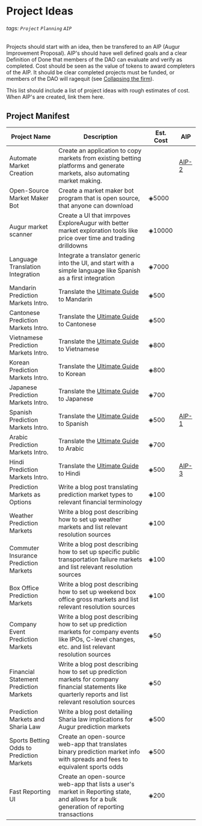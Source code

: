 # Project Ideas

###### tags: `Project` `Planning` `AIP`

Projects should start with an idea, then be transfered to an
AIP (Augur Improvement Proposal). AIP's should have well defined goals
and a clear Definition of Done that members of the DAO can evaluate and
verify as completed. Cost should be seen as the value of tokens to award
completers of the AIP. It should be clear completed projects must be funded,
or members of the DAO will ragequit (see [Collapsing the firm](https://medium.com/@simondlr/the-moloch-dao-collapsing-the-firm-2a800b3aa2e7)).

This list should include a list of project ideas with rough estimates of cost. When AIP's are created, link them here.

## Project Manifest

| Project Name | Description | Est. Cost | AIP |
| -------- | -------- | -------- | -------- |
| Automate Market Creation | Create an application to copy markets from existing betting platforms and generate markets, also automating market making.  |  | [AIP-2](https://hackmd.io/@oracle-dao/Byi2_OEVI) |
| Open-Source Market Maker Bot     | Create a market maker bot program that is open source, that anyone can download     | ◈5000 |     |
| Augur market scanner | Create a UI that imrpoves ExploreAugur with better market exploration tools like price over time and trading drilldowns | ◈10000  | |
| Language Translation Integration | Integrate a translator generic into the UI, and start with a simple language like Spanish as a first integration | ◈7000 | |
| Mandarin Prediction Markets Intro. | Translate the [Ultimate Guide](https://www.augur.net/blog/prediction-markets/) to Mandarin | ◈500 | |
| Cantonese Prediction Markets Intro. | Translate the [Ultimate Guide](https://www.augur.net/blog/prediction-markets/) to Cantonese | ◈500 | |
| Vietnamese Prediction Markets Intro. | Translate the [Ultimate Guide](https://www.augur.net/blog/prediction-markets/) to Vietnamese | ◈800 ||
| Korean Prediction Markets Intro. | Translate the [Ultimate Guide](https://www.augur.net/blog/prediction-markets/) to Korean | ◈800 | |
| Japanese Prediction Markets Intro. | Translate the [Ultimate Guide](https://www.augur.net/blog/prediction-markets/) to Japanese | ◈700 | |
| Spanish Prediction Markets Intro. | Translate the [Ultimate Guide](https://www.augur.net/blog/prediction-markets/) to Spanish | ◈500 | [AIP-1](https://hackmd.io/@oracle-dao/SyB4Z97QI) |
| Arabic Prediction Markets Intro. | Translate the [Ultimate Guide](https://www.augur.net/blog/prediction-markets/) to Arabic | ◈700 | |
| Hindi Prediction Markets Intro. | Translate the [Ultimate Guide](https://www.augur.net/blog/prediction-markets/) to Hindi | ◈500 | [AIP-3](https://hackmd.io/@oracle-dao/BkqQB5GSU)|
| Prediction Markets as Options | Write a blog post translating prediction market types to relevant financial terminology | ◈100 | |
| Weather Prediction Markets | Write a blog post describing how to set up weather markets and list relevant resolution sources | ◈100 | |
| Commuter Insurance Prediction Markets | Write a blog post describing how to set up specific public transportation failure markets and list relevant resolution sources | ◈100 | |
| Box Office Prediction Markets | Write a blog post describing how to set up weekend box office gross markets and list relevant resolution sources | ◈100 | |
| Company Event Prediction Markets | Write a blog post describing how to set up prediction markets for company events like IPOs, C-level changes, etc. and list relevant resolution sources | ◈50 | |
| Financial Statement Prediction Markets | Write a blog post describing how to set up prediction markets for company financial statements like quarterly reports and list relevant resolution sources | ◈50 | |
| Prediction Markets and Sharia Law | Write a blog post detailing Sharia law implications for Augur prediction markets | ◈500 | |
| Sports Betting Odds to Prediction Markets | Create an open-source web-app that translates binary prediction market info with spreads and fees to equivalent sports odds | ◈500 | |
| Fast Reporting UI | Create an open-source web-app that lists a user's market in Reporting state, and allows for a bulk generation of reporting transactions | ◈200 | |